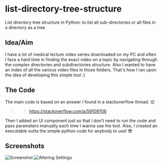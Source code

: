 # list-directory-tree-structure
 List directory tree structure in Python: to list all sub-directories or all files in a directory as a tree

## Idea/Aim
I have a lot of medical lecture video series downloaded on my PC and often I face a hard time in finding the exact video on a topic by navigating through the complex directories and subdirectories structure. Also I wanted to have an index of all the various video files in those folders. That's how I ran upon the idea of developing this simple tool :)

## The Code
The main code is based on an answer I found in a stackoverflow thread. :wink:
>> https://stackoverflow.com/a/59109706

Then I added an UI component just so that I don't need to run the code and pass parameters manually each time I wanna use the tool.
Also, I created an executable outta the simple python code for anybody to use! 	:sunglasses:

## Screenshots
![Screenshot](https://i.imgur.com/OgIRSO0.png)
![Altering Settings](https://i.imgur.com/KXFtfku.png)
